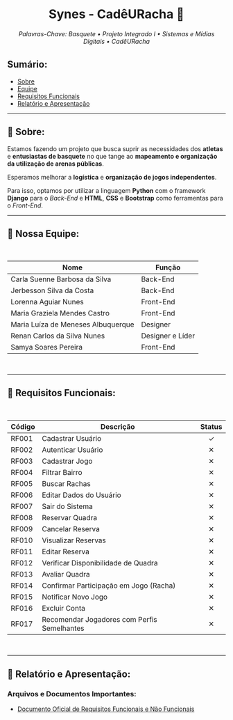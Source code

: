 <div align="center">

# Synes - CadêURacha 🏀

</div>


<div align="center">

###### Palavras-Chave: Basquete • Projeto Integrado I • Sistemas e Mídias Digitais • CadêURacha

</div>

## Sumário:
- [Sobre](#sobre)
- [Equipe](#equipe)
- [Requisitos Funcionais](#requisitos-funcionais)
- [Relatório e Apresentação](#relatório-e-apresentação)

---

<a id="sobre"></a>
## 🎥 Sobre:

Estamos fazendo um projeto que busca suprir as necessidades dos **atletas** e **entusiastas de basquete** no que tange ao **mapeamento e organização da utilização de arenas públicas**.  

Esperamos melhorar a **logística** e **organização de jogos independentes**.  

Para isso, optamos por utilizar a linguagem **Python** com o framework **Django** para o *Back-End* e **HTML**, **CSS** e **Bootstrap** como ferramentas para o *Front-End*.

---

  
<a id="equipe"></a>
  
## 🙋 Nossa Equipe:


<div align="center">
<br>

| Nome                                | Função             |
|-------------------------------------|--------------------|
| Carla Suenne Barbosa da Silva       | Back-End           |
| Jerbesson Silva da Costa            | Back-End           |
| Lorenna Aguiar Nunes                | Front-End          |
| Maria Graziela Mendes Castro        | Front-End          |
| Maria Luíza de Meneses Albuquerque  | Designer           |
| Renan Carlos da Silva Nunes         | Designer e Líder   |
| Samya Soares Pereira                | Front-End          |

</div>

<br>

---


<a id="requisitos-funcionais"></a>
## 📑 Requisitos Funcionais: 

<div align="center">


<br>

| Código | Descrição                  | Status |
|--------|----------------------------|:------:|
| RF001  | Cadastrar Usuário          |   ✓    |
| RF002  | Autenticar Usuário         |   ✕    |
| RF003  | Cadastrar Jogo          |   ✕    |
| RF004  | Filtrar Bairro             |   ✕    |
| RF005  | Buscar Rachas              |   ✕    |
| RF006  | Editar Dados do Usuário    |   ✕    |
| RF007  | Sair do Sistema            |   ✕    |
| RF008  | Reservar Quadra                 |   ✕    |
| RF009  | Cancelar Reserva                 |   ✕    |
| RF010  | Visualizar Reservas                 |   ✕    |
| RF011  | Editar Reserva                 |   ✕    |
| RF012  | Verificar Disponibilidade de Quadra               |   ✕    |
| RF013  | Avaliar Quadra      |   ✕    |
| RF014  | Confirmar Participação em Jogo (Racha)  |   ✕    |
| RF015  |  Notificar Novo Jogo |   ✕    |
| RF016  | Excluir Conta |   ✕    |
| RF017  | Recomendar Jogadores com Perfis Semelhantes |   ✕    |

</div>

<br>

---

<a id="relatório-e-apresentação"></a>
## 📝 Relatório e Apresentação:

### Arquivos e Documentos Importantes:
- [Documento Oficial de Requisitos Funcionais e Não Funcionais](https://docs.google.com/document/d/1Ld6v-xZWNANKwsz1KVL2QF71mMjOWA8E/edit?usp=sharing&ouid=116392937404212256733&rtpof=true&sd=true)
